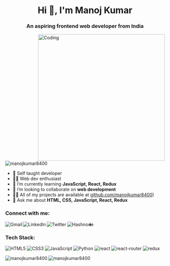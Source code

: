 <h1 align="center">Hi 👋, I'm Manoj Kumar</h1>
<h3 align="center">An aspiring frontend web developer from India</h3>
<img align="right" alt="Coding" width="400" src="https://camo.githubusercontent.com/5ddf73ad3a205111cf8c686f687fc216c2946a75005718c8da5b837ad9de78c9/68747470733a2f2f7468756d62732e6766796361742e636f6d2f4576696c4e657874446576696c666973682d736d616c6c2e676966">

<p align="left"> <img src="https://komarev.com/ghpvc/?username=manojkumar8400&label=Profile%20views&color=0e75b6&style=flat" alt="manojkumar8400" /> </p>

- 🧠 Self taught developer 
- 👩‍💻 Web dev enthusiast
- 🌱 I’m currently learning **JavaScript, React, Redux**
- 👯 I’m looking to collaborate on **web development**
- 👨‍💻 All of my projects are available at [github.com/manojkumar8400](https://github.com/manojkumar8400?tab=repositories))
- 💬 Ask me about **HTML, CSS, JavaScript, React, Redux**

<h3 align="left">Connect with me:</h3>
<p align="left">

<a href="manojprajapati8400@gmail.com"><img src="https://img.shields.io/badge/Gmail-D14836?style=for-the-badge&logo=gmail&logoColor=white" alt="Gmail" align="left"/></a> 
  
<a  href="https://linkedin.com/in/manoj kumar" target="blank"><img src="https://img.shields.io/badge/LinkedIn-0077B5?style=for-the-badge&logo=linkedin&logoColor=white" alt="LinkedIn" align="left"/></a>
  
<a href="https://twitter.com/@manoj21_kumar"><img src="https://img.shields.io/badge/Twitter-1DA1F2?style=for-the-badge&logo=twitter&logoColor=white" alt="Twitter"  align="left"/></a> 
  
<a href="https://hashnode.com/@manojkumar84"><img src="https://img.shields.io/badge/Hashnode-2962FF?style=for-the-badge&logo=hashnode&logoColor=white" alt="Hashnode" align="left"/></a>
</p>

-
<h3>Tech Stack:</h3>

<p align="left"> 
  
<img src="https://img.shields.io/badge/HTML5-E34F26?style=flat-square&logo=html5&logoColor=white" alt="HTML5" />
  
<img src="https://img.shields.io/badge/CSS3-1572B6?style=flat-square&logo=css3&logoColor=white" alt="CSS3" />
  
<img src="https://img.shields.io/badge/JavaScript-F7DF1E?style=flat-square&logo=javascript&logoColor=black" alt="JavaScript" />
  
<img src="https://img.shields.io/badge/Python-3776AB?style=flat-square&logo=python&logoColor=white" alt="Python" />
  
<img src="https://img.shields.io/badge/react-%2320232a.svg?style=flat-square&logo=react&logoColor==white" alt="react" /> 

<img src="https://img.shields.io/badge/React_Router-CA4245?style=flat-square&logo=react-router&logoColor==white" alt="react-router" /> 
  
<img src="https://img.shields.io/badge/redux-%23593d88.svg?style=flat-square&logo=redux&logoColor==white" alt="redux" /> 
 

</p>

<p>
<img align="left" src="https://github-readme-stats.vercel.app/api/top-langs?username=manojkumar8400&show_icons=true&locale=en&layout=compact&theme=radical" alt="manojkumar8400" />
</p>

<p><img align="center" src="https://github-readme-stats.vercel.app/api?username=manojkumar8400&show_icons=true&theme=radical&hide=issues&count_private=true" alt="manojkumar8400" /></p>
